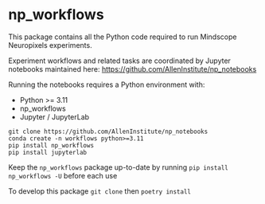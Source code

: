 # np_workflows

This package contains all the Python code required to run Mindscope Neuropixels experiments.

Experiment workflows and related tasks are coordinated by Jupyter notebooks maintained here:
https://github.com/AllenInstitute/np_notebooks

Running the notebooks requires a Python environment with:
- Python >= 3.11
- np_workflows
- Jupyter / JupyterLab

```
git clone https://github.com/AllenInstitute/np_notebooks
conda create -n workflows python>=3.11
pip install np_workflows
pip install jupyterlab
```


Keep the `np_workflows` package up-to-date by running `pip install
np_workflows -U` before each use

To develop this package `git clone` then `poetry install`
